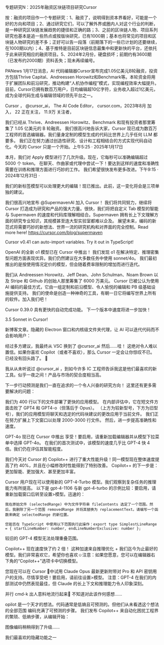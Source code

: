 专题研究N：2025年融资区块链项目研究Cursor

按：融资的项目作一个专题研究：1、融资了，说明得到资本界看好，可能是一个好的方向和项目；2、通过研究它们，可以了解外界或圈内人对这个行业的判断，是一种研究区块链发展趋势的捷径和正确的路；3、之前的区块链人物、项目系列研究也基本是追一些热点或按版块研究，已有1000期；基本也将常见的项目和区块链人物研究的差不多；正好可以告一段落（前期落下的一些已计划的还要继续，在1000期以内）；4、基于推特是目前区块链信息最集中和更新快的平台，还依托于此来研究相应的融资项目。5、2024年2月份，硬盘损坏；前期约有3600期（已发布约2000期）资料丢失；现未再续编号。

PANews 1月17日消息，AI 代码编辑器Cursor宣布完成1.05亿美元B轮融资，投资方包括Thrive Capital、Andreessen Horowitz和Benchmark等。本轮资金将用于扩展团队和前沿研究，推动构建“人机协作编程”模式，实现编程效率大幅提升。
目前，Cursor已拥有数百万用户，日均编辑超10亿字符，业务收入超过1亿美元，成为全球代码生成与编辑领域的领先平台之一。

Cursor
，
@cursor_ai，
The AI Code Editor，
cursor.com，2023年8月 加入，
22 正在关注，
11.9万 关注者，

我们已经从 Thrive、Andreessen Horowitz、Benchmark 和现有投资者那里筹集了 1.05 亿美元的 B 轮融资。
我们很高兴地告诉大家，Cursor 现已成为数百万工程师的首选编辑器。我们量身定制的模型生成的代码比世界上几乎任何 LLM 都要多。
我们正在努力通过创造性研究、设计和工程相结合的方式实现代码自动化。今天的 Cursor 只是一个开始。上午5:25 · 2025年1月17日

本月，我们对 Apply 模型进行了几次升级。现在，它每秒可以准确编辑超过 5000 个 token。
在聊天、作曲家或代理中尝试一下！要达到这样的速度和准确性需要在训练和推理方面进行巧妙的工作。
我们希望很快发布更多改进。下午9:15 · 2024年12月31日
·

我们的新标签模型可以处理更大的编辑！现已推出。此前，这一变化将会是三项单独的建议。

我们很高兴地宣布
@SupermavenAI
加入 Cursor！
我们将共同努力，继续将 Cursor 打造成为研究和产品的强大力量。很快，我们将把自定义 Tab 模型的智能与 Supermaven 的速度和代码库理解相结合。Supermaven 拥有长上下文理解方面的研究专业知识，其规模甚至连大型实验室都难以企及。
展望未来，编码的新范式将需要巧妙的新想法、世界一流的研究机构和对界面的完全控制。Read more here!
https://cursor.com/blog/supermaven

Cursor v0.41 can auto-import variables.
Try it out in TypeScript!

OpenAI 的全新 o1 模型已在 Cursor 中推出！
我们发现 o1 在解决特定、推理密集型问题方面表现优异。我们仍然建议在大多数任务中使用 sonnet/4o。
我们最初推出的是按使用情况定价的模型，但会随着费率限制的增加而进行迭代。

我们从 Andreessen Horowitz、Jeff Dean、John Schulman、Noam Brown 以及 Stripe 和 Github 的创始人那里筹集了 6000 万美元。
Cursor 已被公认为使用 AI 编码的最佳方式，它由一组定制和前沿模型、令人愉悦的编辑和 PB 级基础设施提供支持。
我们的使命是创造一种神奇的工具，有朝一日它将编写世界上所有的软件。加入我们吧！

Cursor 0.39.0 具有更快的自动完成功能。
下一个版本中速度将进一步加快！

3.5 Sonnet in Cursor!

新博客文章。隐藏的 Electron 窗口和内核级文件夹代理，让 AI 可以迭代代码而不会影响用户：

经过多方建议，我最终从 VSC 换到了
@cursor_ai
然后......哇！
这绝对令人难以置信。如果你喜欢 Copilot（或者不喜欢），那么 Cursor 一定会让你惊叹不已。
已经没有回头路了。 🤯

我从从未听说过
@cursor_ai
 ，到如今许多 IC 工程师告诉我这是他们最喜欢的新工具。似乎一夜之间！产品与市场的契合度相当高。

下一步行动预测是我们一直在追求的一个令人兴奋的研究方向！
这里还有更多需要解决的问题：

我们为 400 行以下的文件部署了更快的应用模型。
在内部评估中，它在短文件方面击败了 GPT4 和 GPT4-o（但落后于 Opus）。
（上方为较新型号，下方为旧型号），我们的应用模型将聊天和选定的代码块建议的更改应用于当前文件。
我们正在努力扩展上下文窗口以处理 2000-3000 行文件。
然后，进一步提高准确性和速度。

GPT-4o 现已在 Cursor 中推出
享受！要启用，请重新加载编辑器并从模型下拉菜单中选择 GPT-4o。
在我们的首次测试中，该模型的速度几乎比 GPT-4 快 4 倍。我们仍在评估其智能程度。

我们今天对 Cursor 的 Copilot++ 进行了重大性能升级！同一模型现在整体速度提高了约 40%，并且在小幅修改时性能得到了特别改善。
Copilot++ 的下一步是：更加智能、更加强大、甚至更加丰富。

Cursor 用户现在可以使用新的 GPT-4-Turbo 模型。我们观察到复杂任务的推理能力有所提高。
以下是 gpt-4-1106 与新 gpt-4-turbo 的示例比较：要启用，请重新加载窗口后转至设置>模型。迅速的：
```
我在原始文件 (selectedRange) 中为文件字符串 fileContents 选定了一个范围。然后，我删除了另一个范围 removedRange 并将其替换为 replacementText。请编写一个函数来确定 selectedRange 的新位置。

您能否在 TypeScript 中使用以下范围执行此操作：export type SimplestLineRange = { startLineNumber: number, endLineNumberExclusive: number };
```
较旧的 GPT-4 模型无法处理重叠范围。

Copilot++ 现在速度快了约 2 倍！
这种加速来自推理优化 + 我们迄今为止最好的模型。我们非常喜欢它，希望你也喜欢☺️注意：如果您愿意，您可以在编辑器右下角的“Copilot++”选项卡中切换模型。

您现在可以在 Cursor 🙂中试用 Claude Opus
最新更新附带对 Pro 和 API 密钥用户的支持。尽情享受吧！要启用，请前往设置>模型。
注意：GPT-4 在我们的内部测试中仍然表现最佳，但 Claude 的长上下文和推理能力令人印象深刻。

并行 cmd-k 出人意料地流行起来🤔
不知道对此该作何感想……

opilot 是一个天才的想法。代码通常是低熵且可预测的。但他们从未看透这个想法的全部范围
编码充满了可预测的步骤。
我们发布 Copilot++ 来自动化困扰工程界的繁琐、低熵步骤，从编辑开始：

图像编码稍稍得到了升级......

我们最喜欢的隐藏功能之一